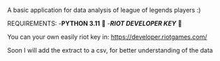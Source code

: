 A basic application for data analysis of league of legends players :)

REQUIREMENTS:
	-**PYTHON 3.11** 🐍
	-***RIOT DEVELOPER KEY*** 🔑 
	
	
	
You can your own easily riot key in: https://developer.riotgames.com/


Soon I will add the extract to a csv, for better understanding of the data
